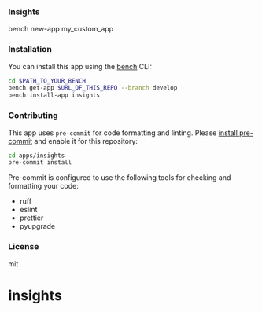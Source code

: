 ### Insights

bench new-app my_custom_app

### Installation

You can install this app using the [bench](https://github.com/frappe/bench) CLI:

```bash
cd $PATH_TO_YOUR_BENCH
bench get-app $URL_OF_THIS_REPO --branch develop
bench install-app insights
```

### Contributing

This app uses `pre-commit` for code formatting and linting. Please [install pre-commit](https://pre-commit.com/#installation) and enable it for this repository:

```bash
cd apps/insights
pre-commit install
```

Pre-commit is configured to use the following tools for checking and formatting your code:

- ruff
- eslint
- prettier
- pyupgrade

### License

mit
# insights
